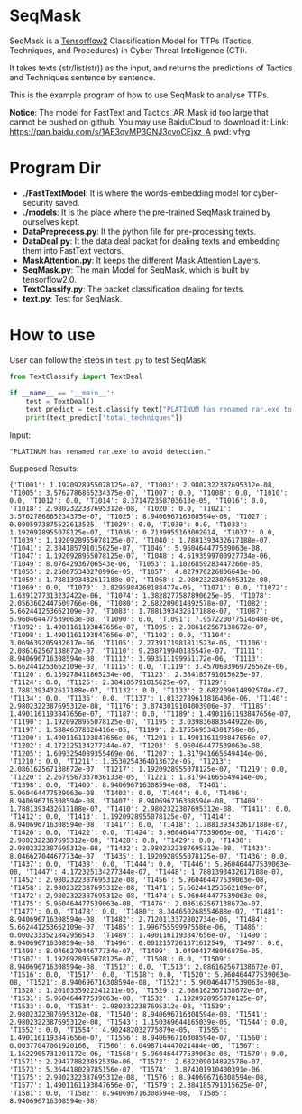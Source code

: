 # SeqMask
SeqMask is a [Tensorflow2](https://tensorflow.google.cn/versions) Classification Model for TTPs (Tactics, Techniques, and Procedures) in Cyber Threat Intelligence (CTI).
<!-- ![model](imgs/multi-layer-model.png) -->
It takes texts (str/list(str)) as the input, and returns the predictions of Tactics and Techniques sentence by sentence.

This is the example program of how to use SeqMask to analyse TTPs.

**Notice**: The model for FastText and Tactics_AR_Mask id too large that cannot be pushed on github. You may use BaiduCloud to download it: Link: https://pan.baidu.com/s/1AE3qvMP3GNJ3cvoCEjxz_A pwd: vfyg

# Program Dir
- **./FastTextModel**: It is where the words-embedding model for cyber-security saved.
- **./models**: It is the place where the pre-trained SeqMask trained by ourselves kept.
- **DataPreprecess.py**: It the python file for pre-processing texts.
- **DataDeal.py**: It the data deal packet for dealing texts and embedding them into FastText vectors.
- **MaskAttention.py**: It keeps the different Mask Attention Layers.
- **SeqMask.py**: The main Model for SeqMask, which is built by tensorflow2.0. 
- **TextClassify.py**: The packet classification dealing for texts.
- **text.py**: Test for SeqMask.

# How to use
User can follow the steps in `test.py` to test SeqMask
```python
from TextClassify import TextDeal

if __name__ == '__main__':
    test = TextDeal()
    text_predict = test.classify_text("PLATINUM has renamed rar.exe to avoid detection.")
    print(text_predict["total_techniques"])
```
Input:
```apex
"PLATINUM has renamed rar.exe to avoid detection."
```
Supposed Results:
```apex
{'T1001': 1.1920928955078125e-07, 'T1003': 2.9802322387695312e-08, 'T1005': 3.5762786865234375e-07, 'T1007': 0.0, 'T1008': 0.0, 'T1010': 0.0, 'T1012': 0.0, 'T1014': 8.371472358703613e-05, 'T1016': 0.0, 'T1018': 2.9802322387695312e-08, 'T1020': 0.0, 'T1021': 3.5762786865234375e-07, 'T1025': 8.940696716308594e-08, 'T1027': 0.0005973875522613525, 'T1029': 0.0, 'T1030': 0.0, 'T1033': 1.1920928955078125e-07, 'T1036': 0.7139955163002014, 'T1037': 0.0, 'T1039': 1.1920928955078125e-07, 'T1040': 1.7881393432617188e-07, 'T1041': 2.384185791015625e-07, 'T1046': 5.960464477539063e-08, 'T1047': 1.1920928955078125e-07, 'T1048': 4.6193599700927734e-06, 'T1049': 8.07642936706543e-06, 'T1053': 1.1026859283447266e-05, 'T1055': 2.250075340270996e-05, 'T1057': 4.827976226806641e-06, 'T1059': 1.7881393432617188e-07, 'T1068': 2.9802322387695312e-08, 'T1069': 0.0, 'T1070': 3.8295984268188477e-05, 'T1071': 0.0, 'T1072': 1.6391277313232422e-06, 'T1074': 1.3828277587890625e-05, 'T1078': 2.0563602447509766e-06, 'T1080': 2.682209014892578e-07, 'T1082': 5.662441253662109e-07, 'T1083': 1.7881393432617188e-07, 'T1087': 5.960464477539063e-08, 'T1090': 0.0, 'T1091': 7.957220077514648e-06, 'T1092': 1.4901161193847656e-07, 'T1095': 2.086162567138672e-07, 'T1098': 1.4901161193847656e-07, 'T1102': 0.0, 'T1104': 3.069639205932617e-06, 'T1105': 2.2739171981811523e-05, 'T1106': 2.086162567138672e-07, 'T1110': 9.238719940185547e-07, 'T1111': 8.940696716308594e-08, 'T1112': 3.993511199951172e-06, 'T1113': 5.662441253662109e-07, 'T1115': 0.0, 'T1119': 3.4570693969726562e-06, 'T1120': 6.139278411865234e-06, 'T1123': 2.384185791015625e-07, 'T1124': 0.0, 'T1125': 2.384185791015625e-07, 'T1129': 1.7881393432617188e-07, 'T1132': 0.0, 'T1133': 2.682209014892578e-07, 'T1134': 0.0, 'T1135': 0.0, 'T1137': 1.0132789611816406e-06, 'T1140': 2.9802322387695312e-08, 'T1176': 3.8743019104003906e-07, 'T1185': 1.4901161193847656e-07, 'T1187': 0.0, 'T1189': 1.4901161193847656e-07, 'T1190': 1.1920928955078125e-07, 'T1195': 3.039836883544922e-06, 'T1197': 1.58846378326416e-05, 'T1199': 2.175569534301758e-06, 'T1200': 1.4901161193847656e-06, 'T1201': 1.4901161193847656e-07, 'T1202': 4.172325134277344e-07, 'T1203': 5.960464477539063e-08, 'T1205': 1.6093254089355469e-06, 'T1207': 1.817941665649414e-06, 'T1210': 0.0, 'T1211': 1.3530254364013672e-05, 'T1213': 2.086162567138672e-07, 'T1217': 1.1920928955078125e-07, 'T1219': 0.0, 'T1220': 2.2679567337036133e-05, 'T1221': 1.817941665649414e-06, 'T1398': 0.0, 'T1400': 8.940696716308594e-08, 'T1401': 5.960464477539063e-08, 'T1402': 0.0, 'T1404': 0.0, 'T1406': 8.940696716308594e-08, 'T1407': 8.940696716308594e-08, 'T1409': 1.7881393432617188e-07, 'T1410': 2.9802322387695312e-08, 'T1411': 0.0, 'T1412': 0.0, 'T1413': 1.1920928955078125e-07, 'T1414': 8.940696716308594e-08, 'T1417': 0.0, 'T1418': 1.7881393432617188e-07, 'T1420': 0.0, 'T1422': 0.0, 'T1424': 5.960464477539063e-08, 'T1426': 2.9802322387695312e-08, 'T1428': 0.0, 'T1429': 0.0, 'T1430': 2.9802322387695312e-08, 'T1432': 2.9802322387695312e-08, 'T1433': 8.046627044677734e-07, 'T1435': 1.1920928955078125e-07, 'T1436': 0.0, 'T1437': 0.0, 'T1438': 0.0, 'T1444': 0.0, 'T1446': 5.960464477539063e-08, 'T1447': 4.172325134277344e-07, 'T1448': 1.7881393432617188e-07, 'T1452': 2.9802322387695312e-08, 'T1456': 5.960464477539063e-08, 'T1458': 2.9802322387695312e-08, 'T1471': 5.662441253662109e-07, 'T1472': 2.9802322387695312e-08, 'T1474': 5.960464477539063e-08, 'T1475': 5.960464477539063e-08, 'T1476': 2.086162567138672e-07, 'T1477': 0.0, 'T1478': 0.0, 'T1480': 8.344650268554688e-07, 'T1481': 8.940696716308594e-08, 'T1482': 2.7120113372802734e-06, 'T1484': 5.662441253662109e-07, 'T1485': 1.996755599975586e-06, 'T1486': 0.0002333521842956543, 'T1489': 1.4901161193847656e-07, 'T1490': 8.940696716308594e-08, 'T1496': 0.0012157261371612549, 'T1497': 0.0, 'T1498': 8.046627044677734e-07, 'T1499': 1.049041748046875e-05, 'T1507': 1.1920928955078125e-07, 'T1508': 0.0, 'T1509': 8.940696716308594e-08, 'T1512': 0.0, 'T1513': 2.086162567138672e-07, 'T1516': 0.0, 'T1517': 0.0, 'T1518': 0.0, 'T1520': 5.960464477539063e-08, 'T1521': 8.940696716308594e-08, 'T1523': 5.960464477539063e-08, 'T1528': 1.2010335922241211e-05, 'T1529': 2.086162567138672e-07, 'T1531': 5.960464477539063e-08, 'T1532': 1.1920928955078125e-07, 'T1533': 0.0, 'T1534': 2.9802322387695312e-08, 'T1539': 2.9802322387695312e-08, 'T1540': 8.940696716308594e-08, 'T1541': 2.9802322387695312e-08, 'T1543': 1.150369644165039e-05, 'T1544': 0.0, 'T1552': 0.0, 'T1554': 4.902482032775879e-05, 'T1555': 1.4901161193847656e-07, 'T1556': 8.940696716308594e-07, 'T1560': 0.00377047061920166, 'T1566': 6.0498714447021484e-06, 'T1567': 1.1622905731201172e-06, 'T1568': 5.960464477539063e-08, 'T1570': 0.0, 'T1571': 2.294778823852539e-06, 'T1572': 2.682209014892578e-07, 'T1573': 5.364418029785156e-07, 'T1574': 3.874301910400391e-06, 'T1575': 2.9802322387695312e-08, 'T1576': 8.940696716308594e-08, 'T1577': 1.4901161193847656e-07, 'T1579': 2.384185791015625e-07, 'T1581': 0.0, 'T1582': 8.940696716308594e-08, 'T1585': 8.940696716308594e-08}
```


